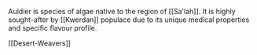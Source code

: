 Auldier is species of algae native to the region of [[Sa'lah]]. It is highly sought-after by [[Kwerdan]] populace due to its unique medical properties and specific flavour profile.

[[Desert-Weavers]] 


